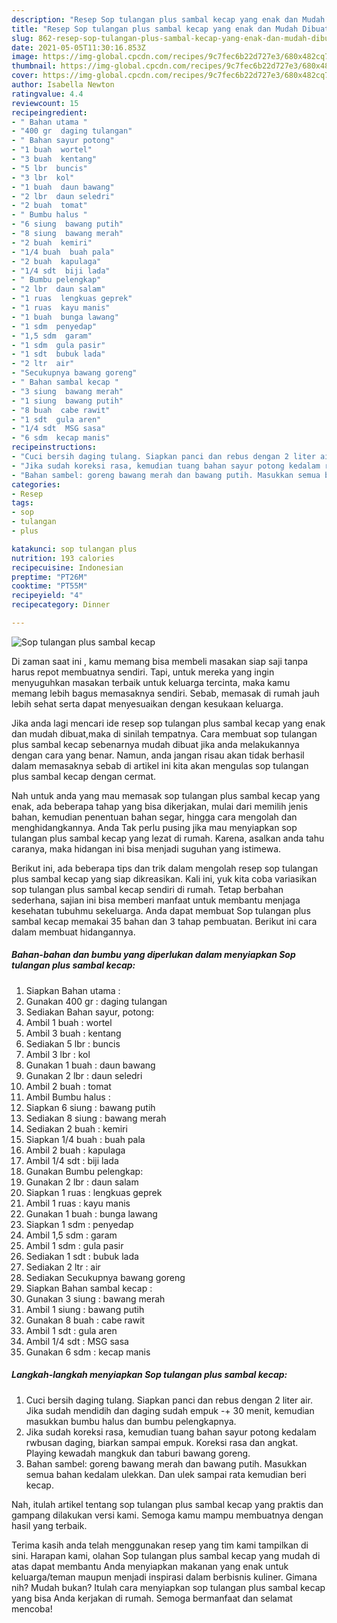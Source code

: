 ```yaml
---
description: "Resep Sop tulangan plus sambal kecap yang enak dan Mudah Dibuat"
title: "Resep Sop tulangan plus sambal kecap yang enak dan Mudah Dibuat"
slug: 862-resep-sop-tulangan-plus-sambal-kecap-yang-enak-dan-mudah-dibuat
date: 2021-05-05T11:30:16.853Z
image: https://img-global.cpcdn.com/recipes/9c7fec6b22d727e3/680x482cq70/sop-tulangan-plus-sambal-kecap-foto-resep-utama.jpg
thumbnail: https://img-global.cpcdn.com/recipes/9c7fec6b22d727e3/680x482cq70/sop-tulangan-plus-sambal-kecap-foto-resep-utama.jpg
cover: https://img-global.cpcdn.com/recipes/9c7fec6b22d727e3/680x482cq70/sop-tulangan-plus-sambal-kecap-foto-resep-utama.jpg
author: Isabella Newton
ratingvalue: 4.4
reviewcount: 15
recipeingredient:
- " Bahan utama "
- "400 gr  daging tulangan"
- " Bahan sayur potong"
- "1 buah  wortel"
- "3 buah  kentang"
- "5 lbr  buncis"
- "3 lbr  kol"
- "1 buah  daun bawang"
- "2 lbr  daun seledri"
- "2 buah  tomat"
- " Bumbu halus "
- "6 siung  bawang putih"
- "8 siung  bawang merah"
- "2 buah  kemiri"
- "1/4 buah  buah pala"
- "2 buah  kapulaga"
- "1/4 sdt  biji lada"
- " Bumbu pelengkap"
- "2 lbr  daun salam"
- "1 ruas  lengkuas geprek"
- "1 ruas  kayu manis"
- "1 buah  bunga lawang"
- "1 sdm  penyedap"
- "1,5 sdm  garam"
- "1 sdm  gula pasir"
- "1 sdt  bubuk lada"
- "2 ltr  air"
- "Secukupnya bawang goreng"
- " Bahan sambal kecap "
- "3 siung  bawang merah"
- "1 siung  bawang putih"
- "8 buah  cabe rawit"
- "1 sdt  gula aren"
- "1/4 sdt  MSG sasa"
- "6 sdm  kecap manis"
recipeinstructions:
- "Cuci bersih daging tulang. Siapkan panci dan rebus dengan 2 liter air. Jika sudah mendidih dan daging sudah empuk -+ 30 menit, kemudian masukkan bumbu halus dan bumbu pelengkapnya."
- "Jika sudah koreksi rasa, kemudian tuang bahan sayur potong kedalam rwbusan daging, biarkan sampai empuk. Koreksi rasa dan angkat. Playing kewadah mangkuk dan taburi bawang goreng."
- "Bahan sambel: goreng bawang merah dan bawang putih. Masukkan semua bahan kedalam ulekkan. Dan ulek sampai rata kemudian beri kecap."
categories:
- Resep
tags:
- sop
- tulangan
- plus

katakunci: sop tulangan plus 
nutrition: 193 calories
recipecuisine: Indonesian
preptime: "PT26M"
cooktime: "PT55M"
recipeyield: "4"
recipecategory: Dinner

---
```



![Sop tulangan plus sambal kecap](https://img-global.cpcdn.com/recipes/9c7fec6b22d727e3/680x482cq70/sop-tulangan-plus-sambal-kecap-foto-resep-utama.jpg)

Di zaman  saat ini , kamu memang bisa membeli masakan siap saji tanpa harus repot membuatnya sendiri. Tapi, untuk mereka yang ingin menyuguhkan masakan terbaik untuk keluarga tercinta, maka kamu memang lebih bagus memasaknya sendiri. Sebab, memasak di rumah jauh lebih sehat serta dapat menyesuaikan dengan kesukaan keluarga.

Jika anda lagi mencari ide resep sop tulangan plus sambal kecap yang enak dan mudah dibuat,maka di sinilah tempatnya. Cara membuat sop tulangan plus sambal kecap  sebenarnya mudah dibuat jika anda melakukannya dengan cara yang benar. Namun, anda jangan risau akan tidak berhasil dalam memasaknya 
sebab di artikel ini kita akan mengulas sop tulangan plus sambal kecap dengan cermat.  



Nah untuk anda yang mau memasak sop tulangan plus sambal kecap yang enak, ada beberapa tahap yang bisa dikerjakan, mulai dari memilih jenis bahan, kemudian penentuan bahan segar, hingga cara mengolah dan menghidangkannya. Anda Tak perlu pusing jika mau menyiapkan sop tulangan plus sambal kecap yang lezat di rumah. Karena, asalkan anda  tahu caranya, maka hidangan ini bisa menjadi suguhan yang istimewa.

Berikut ini, ada beberapa tips dan trik dalam mengolah resep sop tulangan plus sambal kecap yang siap dikreasikan. Kali ini, yuk kita coba variasikan sop tulangan plus sambal kecap sendiri di rumah. Tetap berbahan sederhana, sajian ini bisa memberi manfaat untuk membantu menjaga kesehatan tubuhmu sekeluarga. Anda dapat membuat Sop tulangan plus sambal kecap memakai 35 bahan dan 3 tahap pembuatan. Berikut ini cara dalam membuat hidangannya.

<!--inarticleads1-->

##### Bahan-bahan dan bumbu yang diperlukan dalam menyiapkan Sop tulangan plus sambal kecap:

1. Siapkan  Bahan utama :
1. Gunakan 400 gr : daging tulangan
1. Sediakan  Bahan sayur, potong:
1. Ambil 1 buah : wortel
1. Ambil 3 buah : kentang
1. Sediakan 5 lbr : buncis
1. Ambil 3 lbr : kol
1. Gunakan 1 buah : daun bawang
1. Gunakan 2 lbr : daun seledri
1. Ambil 2 buah : tomat
1. Ambil  Bumbu halus :
1. Siapkan 6 siung : bawang putih
1. Sediakan 8 siung : bawang merah
1. Sediakan 2 buah : kemiri
1. Siapkan 1/4 buah : buah pala
1. Ambil 2 buah : kapulaga
1. Ambil 1/4 sdt : biji lada
1. Gunakan  Bumbu pelengkap:
1. Gunakan 2 lbr : daun salam
1. Siapkan 1 ruas : lengkuas geprek
1. Ambil 1 ruas : kayu manis
1. Gunakan 1 buah : bunga lawang
1. Siapkan 1 sdm : penyedap
1. Ambil 1,5 sdm : garam
1. Ambil 1 sdm : gula pasir
1. Sediakan 1 sdt : bubuk lada
1. Sediakan 2 ltr : air
1. Sediakan Secukupnya bawang goreng
1. Siapkan  Bahan sambal kecap :
1. Gunakan 3 siung : bawang merah
1. Ambil 1 siung : bawang putih
1. Gunakan 8 buah : cabe rawit
1. Ambil 1 sdt : gula aren
1. Ambil 1/4 sdt : MSG sasa
1. Gunakan 6 sdm : kecap manis




<!--inarticleads2-->

##### Langkah-langkah menyiapkan Sop tulangan plus sambal kecap:

1. Cuci bersih daging tulang. Siapkan panci dan rebus dengan 2 liter air. Jika sudah mendidih dan daging sudah empuk -+ 30 menit, kemudian masukkan bumbu halus dan bumbu pelengkapnya.
1. Jika sudah koreksi rasa, kemudian tuang bahan sayur potong kedalam rwbusan daging, biarkan sampai empuk. Koreksi rasa dan angkat. Playing kewadah mangkuk dan taburi bawang goreng.
1. Bahan sambel: goreng bawang merah dan bawang putih. Masukkan semua bahan kedalam ulekkan. Dan ulek sampai rata kemudian beri kecap.




Nah, itulah artikel tentang  sop tulangan plus sambal kecap  yang praktis dan gampang dilakukan versi kami. Semoga kamu mampu membuatnya dengan hasil yang terbaik. 

Terima kasih anda telah menggunakan resep yang tim kami tampilkan di sini. Harapan kami, olahan  Sop tulangan plus sambal kecap yang mudah di atas dapat membantu Anda menyiapkan makanan yang enak untuk keluarga/teman maupun menjadi inspirasi dalam berbisnis kuliner. Gimana nih? Mudah bukan? Itulah cara menyiapkan sop tulangan plus sambal kecap yang bisa Anda kerjakan di rumah. Semoga bermanfaat dan selamat mencoba!

